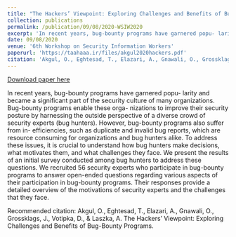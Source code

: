 ```yaml
---
title: "The Hackers’ Viewpoint: Exploring Challenges and Benefits of Bug-Bounty Programs"
collection: publications
permalink: /publication/09/08/2020-WSIW2020
excerpt: 'In recent years, bug-bounty programs have garnered popu- larity and became a significant part of the security culture of many organizations. Bug-bounty programs enable these orga- nizations to improve their security posture by harnessing the outside perspective of a diverse crowd of security experts (bug hunters). However, bug-bounty programs also suffer from in- efficiencies, such as duplicate and invalid bug reports, which are resource consuming for organizations and bug hunters alike. To address these issues, it is crucial to understand how bug hunters make decisions, what motivates them, and what challenges they face. We present the results of an initial survey conducted among bug hunters to address these questions. We recruited 56 security experts who participate in bug-bounty programs to answer open-ended questions regarding various aspects of their participation in bug-bounty programs. Their responses provide a detailed overview of the motivations of security experts and the challenges that they face.'
date: 09/08/2020
venue: '6th Workshop on Security Information Workers'
paperurl: 'https://taahaaa.ir/files/akgul2020hackers.pdf'
citation: 'Akgul, O., Eghtesad, T., Elazari, A., Gnawali, O., Grossklags, J., Votipka, D., &amp; Laszka, A. The Hackers’ Viewpoint: Exploring Challenges and Benefits of Bug-Bounty Programs.'
---
```


<a href='https://taahaaa.ir/files/akgul2020hackers.pdf'>Download paper here</a>

In recent years, bug-bounty programs have garnered popu- larity and became a significant part of the security culture of many organizations. Bug-bounty programs enable these orga- nizations to improve their security posture by harnessing the outside perspective of a diverse crowd of security experts (bug hunters). However, bug-bounty programs also suffer from in- efficiencies, such as duplicate and invalid bug reports, which are resource consuming for organizations and bug hunters alike. To address these issues, it is crucial to understand how bug hunters make decisions, what motivates them, and what challenges they face. We present the results of an initial survey conducted among bug hunters to address these questions. We recruited 56 security experts who participate in bug-bounty programs to answer open-ended questions regarding various aspects of their participation in bug-bounty programs. Their responses provide a detailed overview of the motivations of security experts and the challenges that they face.

Recommended citation: Akgul, O., Eghtesad, T., Elazari, A., Gnawali, O., Grossklags, J., Votipka, D., & Laszka, A. The Hackers’ Viewpoint: Exploring Challenges and Benefits of Bug-Bounty Programs.